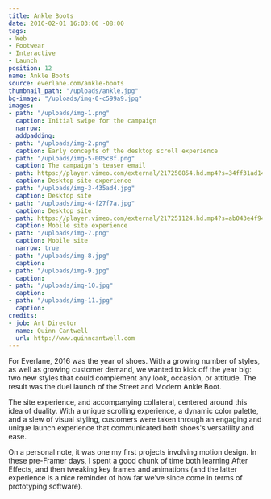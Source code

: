 ```yaml
---
title: Ankle Boots
date: 2016-02-01 16:03:00 -08:00
tags:
- Web
- Footwear
- Interactive
- Launch
position: 12
name: Ankle Boots
source: everlane.com/ankle-boots
thumbnail_path: "/uploads/ankle.jpg"
bg-image: "/uploads/img-0-c599a9.jpg"
images:
- path: "/uploads/img-1.png"
  caption: Initial swipe for the campaign
  narrow: 
  addpadding: 
- path: "/uploads/img-2.png"
  caption: Early concepts of the desktop scroll experience
- path: "/uploads/img-5-005c8f.png"
  caption: The campaign's teaser email
- path: https://player.vimeo.com/external/217250854.hd.mp4?s=34ff31ad14864f7f7ebbd855094b3c5e7bece071&profile_id=119
  caption: Desktop site experience
- path: "/uploads/img-3-435ad4.jpg"
  caption: Desktop site
- path: "/uploads/img-4-f27f7a.jpg"
  caption: Desktop site
- path: https://player.vimeo.com/external/217251124.hd.mp4?s=ab043e4f941079a3dd6a672289627195d4d2b124&profile_id=174
  caption: Mobile site experience
- path: "/uploads/img-7.png"
  caption: Mobile site
  narrow: true
- path: "/uploads/img-8.jpg"
  caption: 
- path: "/uploads/img-9.jpg"
  caption: 
- path: "/uploads/img-10.jpg"
  caption: 
- path: "/uploads/img-11.jpg"
  caption: 
credits:
- job: Art Director
  name: Quinn Cantwell
  url: http://www.quinncantwell.com
---
```


For Everlane, 2016 was the year of shoes. With a growing number of styles, as well as growing customer demand, we wanted to kick off the year big: two new styles that could complement any look, occasion, or attitude. The result was the duel launch of the Street and Modern Ankle Boot.

The site experience, and accompanying collateral, centered around this idea of duality. With a unique scrolling experience, a dynamic color palette, and a slew of visual styling, customers were taken through an engaging and unique launch experience that communicated both shoes's versatility and ease.

On a personal note, it was one my first projects involving motion design. In these pre-Framer days, I spent a good chunk of time both learning After Effects, and then tweaking key frames and animations (and the latter experience is a nice reminder of how far we've since come in terms of prototyping software).
